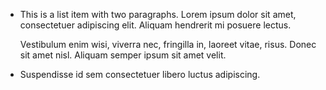 * This is a list item with two paragraphs. Lorem ipsum dolor
  sit amet, consectetuer adipiscing elit. Aliquam hendrerit
  mi posuere lectus.

  Vestibulum enim wisi, viverra nec, fringilla in, laoreet
  vitae, risus. Donec sit amet nisl. Aliquam semper ipsum
  sit amet velit.

* Suspendisse id sem consectetuer libero luctus adipiscing.